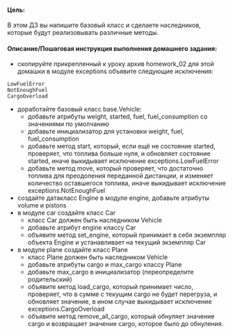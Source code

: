 #### Цель:
В этом ДЗ вы напишите базовый класс и сделаете наследников, которые будут реализовывать различные методы.


#### Описание/Пошаговая инструкция выполнения домашнего задания:
- скопируйте прикрепленный к уроку архив homework_02 для этой домашки
в модуле exceptions объявите следующие исключения:
```text
LowFuelError
NotEnoughFuel
CargoOverload
```
- доработайте базовый класс base.Vehicle:
  - добавьте атрибуты weight, started, fuel, fuel_consumption со значениями по умолчанию
  - добавьте инициализатор для установки weight, fuel, fuel_consumption
  - добавьте метод start, который, если ещё не состояние started, проверяет, что топлива больше нуля, и обновляет состояние started, иначе выкидывает исключение exceptions.LowFuelError
  - добавьте метод move, который проверяет, что достаточно топлива для преодоления переданной дистанции, и изменяет количество оставшегося топлива, иначе выкидывает исключение exceptions.NotEnoughFuel
- создайте датакласс Engine в модуле engine, добавьте атрибуты volume и pistons
- в модуле car создайте класс Car 
  - класс Car должен быть наследником Vehicle 
  - добавьте атрибут engine классу Car 
  - объявите метод set_engine, который принимает в себя экземпляр объекта Engine и устанавливает на текущий экземпляр Car
- в модуле plane создайте класс Plane 
  - класс Plane должен быть наследником Vehicle 
  - добавьте атрибуты cargo и max_cargo классу Plane 
  - добавьте max_cargo в инициализатор (переопределите родительский)
  - объявите метод load_cargo, который принимает число, проверяет, что в сумме с текущим cargo не будет перегруза, и обновляет значение, в ином случае выкидывает исключение exceptions.CargoOverload 
  - объявите метод remove_all_cargo, который обнуляет значение cargo и возвращает значение cargo, которое было до обнуления.